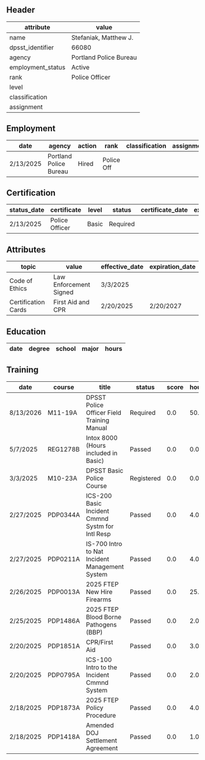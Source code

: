 ## Header
| attribute | value |
| --------- | ----- |
| name | Stefaniak, Matthew J. |
| dpsst_identifier | 66080 |
| agency | Portland Police Bureau |
| employment_status | Active |
| rank | Police Officer |
| level |  |
| classification |  |
| assignment |  |
## Employment
| date | agency | action | rank | classification | assignment |
| ---- | ------ | ------ | ---- | -------------- | ---------- |
| 2/13/2025 | Portland Police Bureau | Hired | Police Off |  |  |
## Certification
| status_date | certificate | level | status | certificate_date | expiration_date | probation_date |
| ----------- | ----------- | ----- | ------ | ---------------- | --------------- | -------------- |
| 2/13/2025 | Police Officer | Basic | Required |  |  | 8/13/2026 |
## Attributes
| topic | value | effective_date | expiration_date |
| ----- | ----- | -------------- | --------------- |
| Code of Ethics | Law Enforcement Signed | 3/3/2025 |  |
| Certification Cards | First Aid and CPR | 2/20/2025 | 2/20/2027 |
## Education
| date | degree | school | major | hours |
| ---- | ------ | ------ | ----- | ----- |
## Training
| date | course | title | status | score | hours |
| ---- | ------ | ----- | ------ | ----- | ----- |
| 8/13/2026 | M11-19A | DPSST Police Officer Field Training Manual | Required | 0.0 | 50.00 |
| 5/7/2025 | REG1278B | Intox 8000 (Hours included in Basic) | Passed | 0.0 | 0.00 |
| 3/3/2025 | M10-23A | DPSST Basic Police Course | Registered | 0.0 | 0.00 |
| 2/27/2025 | PDP0344A | ICS-200 Basic Incident Cmmnd Systm for Intl Resp | Passed | 0.0 | 4.00 |
| 2/27/2025 | PDP0211A | IS-700 Intro to Nat Incident Management System | Passed | 0.0 | 4.00 |
| 2/26/2025 | PDP0013A | 2025 FTEP New Hire Firearms | Passed | 0.0 | 25.00 |
| 2/25/2025 | PDP1486A | 2025 FTEP Blood Borne Pathogens (BBP) | Passed | 0.0 | 2.00 |
| 2/20/2025 | PDP1851A | CPR/First Aid | Passed | 0.0 | 3.00 |
| 2/20/2025 | PDP0795A | ICS-100 Intro to the Incident Cmmnd System | Passed | 0.0 | 2.00 |
| 2/18/2025 | PDP1873A | 2025 FTEP Policy  Procedure | Passed | 0.0 | 4.00 |
| 2/18/2025 | PDP1418A | Amended DOJ Settlement Agreement | Passed | 0.0 | 1.00 |
